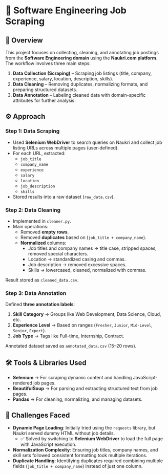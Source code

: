 # 📝 Software Engineering Job Scraping

## 📌 Overview
This project focuses on collecting, cleaning, and annotating job postings from the **Software Engineering domain** using the **Naukri.com platform**. The workflow involves three main steps:

1. **Data Collection (Scraping)** – Scraping job listings (title, company, experience, salary, location, description, skills).  
2. **Data Cleaning** – Removing duplicates, normalizing formats, and preparing structured datasets.  
3. **Data Annotation** – Labeling cleaned data with domain-specific attributes for further analysis.  


## ⚙️ Approach

### **Step 1: Data Scraping**
- Used **Selenium WebDriver** to search queries on Naukri and collect job listing URLs across multiple pages (user-defined).  
- For each URL, extracted:
  - `job_title`
  - `company_name`
  - `experience`
  - `salary`
  - `location`
  - `job_description`
  - `skills`
- Stored results into a raw dataset (`raw_data.csv`).



### **Step 2: Data Cleaning**
- Implemented in `cleaner.py`.  
- Main operations:
  - Removed **empty rows**.
  - Removed **duplicates** based on (`job_title + company_name`).
  - **Normalized** columns:
    - Job titles and company names → title case, stripped spaces, removed special characters.
    - Location → standardized casing and commas.
    - Job description → removed excessive spaces.
    - Skills → lowercased, cleaned, normalized with commas.

Result stored as `cleaned_data.csv`.


### **Step 3: Data Annotation**
Defined **three annotation labels**:

1. **Skill Category** → Groups like Web Development, Data Science, Cloud, etc.  
2. **Experience Level** → Based on ranges (`Fresher`, `Junior`, `Mid-Level`, `Senior`, `Expert`).  
3. **Job Type** → Tags like Full-time, Internship, Contract.  

Annotated dataset saved as `annotated_data.csv` (15–20 rows).


## 🛠️ Tools & Libraries Used
- **Selenium** → For scraping dynamic content and handling JavaScript-rendered job pages.  
- **BeautifulSoup** → For parsing and extracting structured text from job pages.  
- **Pandas** → For cleaning, normalizing, and managing datasets.  



## 🚧 Challenges Faced
- **Dynamic Page Loading**: Initially tried using the `requests` library, but Naukri served dummy HTML without job details.  
  - ✅ Solved by switching to **Selenium WebDriver** to load the full page with JavaScript execution.  
- **Normalization Complexity**: Ensuring job titles, company names, and skill sets followed consistent formatting took multiple iterations.  
- **Duplicate Handling**: Identifying duplicates required combining multiple fields (`job_title + company_name`) instead of just one column.  

